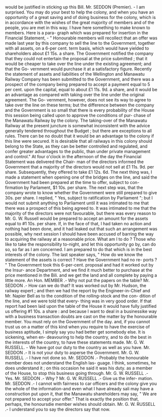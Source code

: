 would be justified in sticking up this Bill. Mr. SEDDON (Premier). - I am surprised. You may do your best to help the colony, and when you have an opportunity of a great saving and of doing business for the colony, which is in accordance with the wishes of the great majority of members and of the people, you are met in this way. I have here something to make known to members. Here is a para- graph which was prepared for insertion in the Financial Statement, - " Honourable members will recollect that an offer was made last year by this company to sell the line to the Government, together with all assets, on a 6-per cent. term basis, which would have yielded to shareholders about £1 15s. a share. The Government notified the company that they could not entertain the proposal at the price submitted ; that it would be cheaper to take over the line under the existing agreement; and that the Go- vernment would purchase it at a satisfactory figure. Recently the statement of assets and liabilities of the Wellington and Manawatu Railway Company has been submitted to the Government, and there was a prospect of the company being prepared to accept a payment equal to 5 per cent. upon the capital, equal to about £1 11s. 9d. a share, and it would be an advantage as compared with taking over the line under the original agreement. The Go- vernment, however, does not see its way to agree to take over the line on these terms; but the difference between the company and the Government is so small that there is every probability of the House this session being called upon to approve the conditions of pur- chase of the Manawatu Railway by the colony. The taking-over of the Manawatu Railway at the present juncture is somewhat inconsistent with the advice generally tendered throughout the Budget ; but there are exceptions to all rules. There can be no doubt that it would be an advantage to the colony if this line were secured. It is desirable that all railways in this colony should belong to the State, as they can be better controlled and regulated, and confer greater advantages to the public, than under private management and control." At four o'clock in the afternoon of the day the Financial Statement was delivered the Chair- man of the directors informed the Government that a majority of the directors would not sell at £1 11s. 9d. per share. Subsequently, they offered to take £1 12s. 6d. The next thing was, I made a statement when opening one of the bridges on the line, and said the Government had been prepared at the time to offer, subject to con- firmation by Parlament, $1 10s. per share. The next step was, that the company wrote to know whether the Government were still prepared to give 30s. per share. I replied, " Yes, subject to ratification by Parliament "; but I would not submit anything to Parliament until it was intimated to me that there was a prospect of this being agreed to. It was intimated to me that the majority of the directors were not favourable, but there was every reason to Mr. G. W. Russell would be prepared to accept an amount for the assets equal to #1 10s. per share. If, in the face of that, I had taken no action and nothing had been done, and it had leaked out that such an arrangement was possible, why next session I should have been accused of barring the way to acquiring the railway at a reasonable price. What am I to do ? Those who like to take the responsibility to-night, and let this opportunity go by, can do so, so far as I am concerned. I am prepared to do that which is in the best interests of the colony. The last speaker says, " How do we know the statement of the assets is correct ? Have the Government had no re- ports ? " The Government took this 6-per-cent. proposal and had it worked out by the Insur- ance Department, and we find it much better to purchase at the price mentioned in the Bili. and we get the land and all complete by paying a little more. An Hon. MEMBER .- Why not put the papers on the table? Mr. SEDDON .- How can we do that? It was worked out by Mr. Hudson, the railway expert ; and then we had the report by the Engineer-in-Chief and Mr. Napier Bell as to the condition of the rolling-stock and the con- dition of the line, and we were told that every- thing was in very good order. If that report had been laid upon the table of the House it would have fully justified us offering #1 10s. a share : and because I want to deal in a businessike way with a business transaction doubts are cast on the matter by the honourable member. You must rely on the Government of the day. and, if you cannot trust us on a matter of this kind when you require to have the exercise of business aptitude, I simply say you had better get somebody else. It is sickening, when en- deavouring to help the country, and to do the best in the interests of the country, to have these statements made. Mr. G. W. RUSSELL. - We have got our duty to the country as well as you have. Mr. SEDDON .- It is not your duty to asperse the Government. Mr. G. W. RUSSELL .- I have not done so. Mr. SEDDON .- Probably the honourable member does not understand the English las- guage. I think, sometimes, he does understand it ; on this occasion he said it was his duty. as a member of the House, to stop this business going through. Mr. G. W. RUSSELL .- Yes. Mr. SEDDON .- Why ? Mr. G. W. RUSSELL .- Give us the infer- mation. Mr. SEDDON .- I cannot with fairness to car officers and the colony give you the whole of the information-and even what I have already sali may have a construction put upon it, that the Manawatu shareholders may say, " We are not prepared to accept your offer." That is exactly the position that, perhaps, the honoursdie member wishes should obtain. Mr. G. W. RUSSELL .- I understand you to say the directors say that now. 